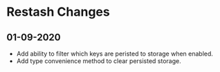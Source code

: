 # Restash Changes

## 01-09-2020

- Add ability to filter which keys are peristed to storage when enabled.
- Add type convenience method to clear persisted storage.